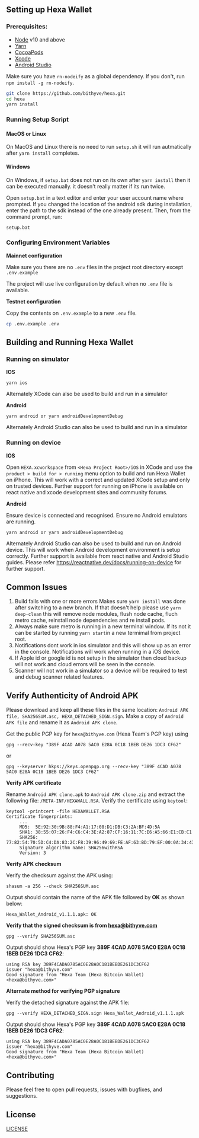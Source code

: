 ## Setting up Hexa Wallet

### Prerequisites:

- [Node](https://nodejs.org/en/) v10 and above
- [Yarn](https://yarnpkg.com/lang/en/)
- [CocoaPods](https://cocoapods.org/)
- [Xcode](https://developer.apple.com/xcode/)
- [Android Studio](https://developer.android.com/studio)

Make sure you have `rn-nodeify` as a global dependency. If you don't, run `npm install -g rn-nodeify`.

```sh
git clone https://github.com/bithyve/hexa.git
cd hexa
yarn install
```

### Running Setup Script

#### MacOS or Linux

On MacOS and Linux there is no need to run `setup.sh` it will run autmatically after `yarn install` completes.

#### Windows

On Windows, if  `setup.bat` does not run on its own after `yarn install` then it can be executed manually. it doesn't really matter if its run twice.

Open `setup.bat` in a text editor and enter your user account name where prompted. If you changed the location of the android sdk during installation, enter the path to the sdk instead of the one already present.
Then, from the command prompt, run:

```sh
setup.bat
```

### Configuring Environment Variables

**Mainnet configuration**

Make sure you there are no `.env` files in the project root directory except `.env.example`

The project will use live configuration by default when no `.env` file is available.

**Testnet configuration**

Copy the contents on `.env.example` to a new `.env` file.

```sh
cp .env.example .env
```


## Building and Running Hexa Wallet

### Running on simulator

**IOS**

```
yarn ios
```

Alternately XCode can also be used to build and run in a simulator

**Android**

```
yarn android or yarn androidDevelopmentDebug
```

Alternately Android Studio can also be used to build and run in a simulator

### Running on device

**IOS**

Open `HEXA.xcworkspace` from `<Hexa Project Root>/iOS` in XCode and use the `product > build for > running` menu option to build and run Hexa Wallet on iPhone. This will work with a correct and updated XCode setup and only on trusted devices. Further support for running on iPhone is available on react native and xcode development sites and community forums.

**Android**

Ensure device is connected and recognised. Ensure no  Android emulators are running.

```
yarn android or yarn androidDevelopmentDebug
```

Alternately Android Studio can also be used to build and run on Android device.
This will work when Android development environment is setup correctly. Further support is available from react native and Android Studio guides. Please refer https://reactnative.dev/docs/running-on-device for further support.

## Common Issues

1. Build fails with one or more errors
   Makes sure `yarn install` was done after switching to a new branch.
   If that doesn't help please use `yarn deep-clean` this will remove node modules, flush node cache, fluch metro cache, reinstall node dependencies and re install pods. 
2. Always make sure metro is running in a new terminal window. If its not it can be started by running `yarn start`in a new termimal from project root.
3. Notifications dont work in ios simulator and this will show up as an error in the console. Notifications will work when running in a iOS device.
4. If Apple id or google id is not setup in the simulator then cloud backup will not work and cloud errors will be seen in the console.
5. Scanner will not work in a simulator so a device will be required to test and debug scanner related features.

## Verify Authenticity of Android APK

Please download and keep all these files in the same location: `Android APK file, SHA256SUM.asc, HEXA_DETACHED_SIGN.sign`. Make a copy of `Android APK file` and rename it as `Android APK clone`.

Get the public PGP key for `hexa@bithyve.com` (Hexa Team's PGP key) using

```
gpg --recv-key "389F 4CAD A078 5AC0 E28A 0C18 1BEB DE26 1DC3 CF62"
```

or

```
gpg --keyserver hkps://keys.openpgp.org --recv-key "389F 4CAD A078 5AC0 E28A 0C18 1BEB DE26 1DC3 CF62"
```

**Verify APK certificate**

Rename `Android APK clone.apk` to `Android APK clone.zip` and extract the following file: `/META-INF/HEXAWALL.RSA`. Verify the certificate using `keytool`:

```
keytool -printcert -file HEXAWALLET.RSA
Certificate fingerprints:
	 ...
	 MD5:  5E:92:30:9B:88:F4:A1:17:08:D1:DB:C3:2A:BF:4D:5A
	 SHA1: 38:55:07:26:F4:C6:C4:3E:A2:87:CF:16:11:7C:E6:A5:66:E1:CB:C1
	 SHA256: 77:82:54:70:5D:C4:DA:83:2C:F8:39:96:49:69:FE:AF:63:BD:79:EF:00:0A:34:43:86:0C:7C:AD:A2:55:1C:95
	 Signature algorithm name: SHA256withRSA
	 Version: 3
```

**Verify APK checksum**

Verify the checksum against the APK using:

```
shasum -a 256 --check SHA256SUM.asc
```

Output should contain the name of the APK file followed by **OK** as shown below:

```
Hexa_Wallet_Android_v1.1.1.apk: OK
```

**Verify that the signed checksum is from hexa@bithyve.com**

```
gpg --verify SHA256SUM.asc
```

Output should show Hexa's PGP key **389F 4CAD A078 5AC0 E28A 0C18 1BEB DE26 1DC3 CF62**:

```
using RSA key 389F4CADA0785AC0E28A0C181BEBDE261DC3CF62
issuer "hexa@bithyve.com"
Good signature from "Hexa Team (Hexa Bitcoin Wallet) <hexa@bithyve.com>"
```

**Alternate method for verifying PGP signature**

Verify the detached signature against the APK file:

```
gpg --verify HEXA_DETACHED_SIGN.sign Hexa_Wallet_Android_v1.1.1.apk
```

Output should show Hexa's PGP key **389F 4CAD A078 5AC0 E28A 0C18 1BEB DE26 1DC3 CF62**:

```
using RSA key 389F4CADA0785AC0E28A0C181BEBDE261DC3CF62
issuer "hexa@bithyve.com"
Good signature from "Hexa Team (Hexa Bitcoin Wallet) <hexa@bithyve.com>"
```

## Contributing

Please feel free to open pull requests, issues with bugfixes, and suggestions.

## License

[LICENSE](LICENSE)
